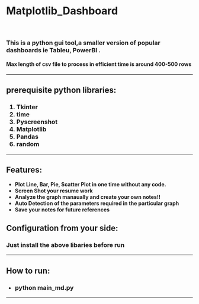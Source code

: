 # Matplotlib_Dashboard
<br>
<h3>This is a python gui tool,a smaller version of popular dashboards ie Tableu, PowerBI .</h3>
<h4>Max length of csv file to process in efficient time is around 400-500 rows</h4>
<hr>
<h2>prerequisite python libraries:</h2>
<h3>
<ol>
<li>Tkinter</li>
<li>time</li>
<li>Pyscreenshot</li>
<li>Matplotlib</li>
<li>Pandas</li>
<li>random</li>
</ol>
</h3>
<hr>

<h2>Features: </h2>
<ul>
<b>
<li>Plot Line, Bar, Pie, Scatter Plot in one time without any code.</li>
<li>Screen Shot your resume work </li>
<li>Analyze the graph manaually and create your own notes!!</li>
<li>Auto Detection of the parameters required in the particular graph</li>
<li>Save your notes for future references</li>
</b>
</ul>
<h2>Configuration from your side:</h2>
<h3>Just install the above libaries before run</h3>
<hr>

<h2>How to run: </h2>
<ul>
<h3><li>python main_md.py </li>
</ul>
</h3>
<hr>
